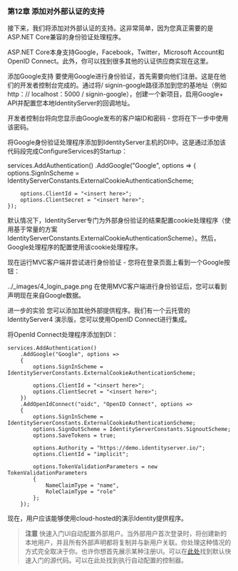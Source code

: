 ### 第12章 添加对外部认证的支持

接下来，我们将添加对外部认证的支持。这非常简单，因为您真正需要的是ASP\.NET Core兼容的身份验证处理程序。   

ASP\.NET Core本身支持Google，Facebook，Twitter，Microsoft Account和OpenID Connect。此外，你可以找到很多其他的认证供应商实现在这里。

添加Google支持
要使用Google进行身份验证，首先需要向他们注册。这是在他们的开发者控制台完成的。通过将/ signin-google路径添加到您的基地址（例如http：// localhost：5000 / signin-google），创建一个新项目，启用Google+ API并配置您本地IdentityServer的回调地址。

开发者控制台将向您显示由Google发布的客户端ID和密码 - 您将在下一步中使用该密码。

将Google身份验证处理程序添加到IdentityServer主机的DI中。这是通过添加该代码段完成ConfigureServices的Startup：

services.AddAuthentication()
    .AddGoogle("Google", options =>
    {
        options.SignInScheme = IdentityServerConstants.ExternalCookieAuthenticationScheme;

        options.ClientId = "<insert here>";
        options.ClientSecret = "<insert here>";
    });
默认情况下，IdentityServer专门为外部身份验证的结果配置cookie处理程序（使用基于常量的方案IdentityServerConstants.ExternalCookieAuthenticationScheme）。然后，Google处理程序的配置使用该cookie处理程序。

现在运行MVC客户端并尝试进行身份验证 - 您将在登录页面上看到一个Google按钮：

../_images/4_login_page.png
在使用MVC客户端进行身份验证后，您可以看到声明现在来自Google数据。

进一步的实验
您可以添加其他外部提供程序。我们有一个云托管的IdentityServer4 演示版，您可以使用OpenID Connect进行集成。

将OpenId Connect处理程序添加到DI：   

``` dotnet
services.AddAuthentication()
    .AddGoogle("Google", options =>
    {
        options.SignInScheme = IdentityServerConstants.ExternalCookieAuthenticationScheme;

        options.ClientId = "<insert here>";
        options.ClientSecret = "<insert here>";
    })
    .AddOpenIdConnect("oidc", "OpenID Connect", options =>
    {
        options.SignInScheme = IdentityServerConstants.ExternalCookieAuthenticationScheme;
        options.SignOutScheme = IdentityServerConstants.SignoutScheme;
        options.SaveTokens = true;

        options.Authority = "https://demo.identityserver.io/";
        options.ClientId = "implicit";

        options.TokenValidationParameters = new TokenValidationParameters
        {
            NameClaimType = "name",
            RoleClaimType = "role"
        };
    });   
```   

现在，用户应该能够使用cloud-hosted的演示Identity提供程序。   

> **注意**
快速入门UI自动配置外部用户。当外部用户首次登录时，将创建新的本地用户，并且所有外部声明都将复制并与新用户关联。你处理这种情况的方式完全取决于你。也许你想首先展示某种注册UI。可以在[此处](https://github.com/IdentityServer/IdentityServer4.Quickstart.UI/blob/master/Quickstart/Account/ExternalController.cs)找到默认快速入门的源代码。可以在此处找到执行自动配置的控制器。